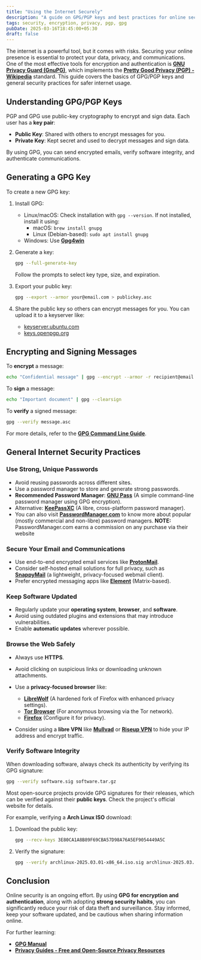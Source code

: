 ```yaml
---
title: "Using the Internet Securely"
description: "A guide on GPG/PGP keys and best practices for online security."
tags: security, encryption, privacy, pgp, gpg
pubDate: 2025-03-16T18:45:00+05:30
draft: false
---
```


The internet is a powerful tool, but it comes with risks. Securing your online presence is essential to protect your data, privacy, and communications. One of the most effective tools for encryption and authentication is **[GNU Privacy Guard (GnuPG)](https://gnupg.org/)**, which implements the **[Pretty Good Privacy (PGP) - Wikipedia](https://en.wikipedia.org/wiki/Pretty_Good_Privacy)** standard. This guide covers the basics of GPG/PGP keys and general security practices for safer internet usage.  

## Understanding GPG/PGP Keys  

PGP and GPG use public-key cryptography to encrypt and sign data. Each user has a **key pair**:  

- **Public Key**: Shared with others to encrypt messages for you.  
- **Private Key**: Kept secret and used to decrypt messages and sign data.  

By using GPG, you can send encrypted emails, verify software integrity, and authenticate communications.  

## Generating a GPG Key  

To create a new GPG key:  

1. Install GPG:  
   - Linux/macOS: Check installation with `gpg --version`. If not installed, install it using:  
     - macOS: `brew install gnupg`  
     - Linux (Debian-based): `sudo apt install gnupg`  
   - Windows: Use **[Gpg4win](https://www.gpg4win.org/)**  

2. Generate a key:  
   ```sh
   gpg --full-generate-key
   ```  
   Follow the prompts to select key type, size, and expiration.  

3. Export your public key:  
   ```sh
   gpg --export --armor your@email.com > publickey.asc
   ```  

4. Share the public key so others can encrypt messages for you. You can upload it to a keyserver like:  
   - [keyserver.ubuntu.com](https://keyserver.ubuntu.com/)
   - [keys.openpgp.org](https://keys.openpgp.org/)

## Encrypting and Signing Messages  

To **encrypt** a message:  
```sh
echo "Confidential message" | gpg --encrypt --armor -r recipient@email.com
```  

To **sign** a message:  
```sh
echo "Important document" | gpg --clearsign
```  

To **verify** a signed message:  
```sh
gpg --verify message.asc
```  

For more details, refer to the **[GPG Command Line Guide](https://www.gnupg.org/documentation/manuals/gnupg.pdf)**.  

## General Internet Security Practices  

### Use Strong, Unique Passwords  

- Avoid reusing passwords across different sites.  
- Use a password manager to store and generate strong passwords.  
- **Recommended Password Manager**: **[GNU Pass](https://www.passwordstore.org/)** (A simple command-line password manager using GPG encryption).  
- Alternative: **[KeePassXC](https://keepassxc.org/)** (A libre, cross-platform password manager).  
- You can also visit **[PasswordManager.com](https://www.passwordmanager.com/)** to know more about popular (mostly commercial and non-libre) password managers. **NOTE:** PasswordManager.com earns a commission on any purchase via their website

### Secure Your Email and Communications  

- Use end-to-end encrypted email services like **[ProtonMail](https://proton.me/)**.
- Consider self-hosted email solutions for full privacy, such as **[SnappyMail](https://snappymail.eu/)** (a lightweight, privacy-focused webmail client).  
- Prefer encrypted messaging apps like **[Element](https://element.io/)** (Matrix-based).  

### Keep Software Updated  

- Regularly update your **operating system**, **browser**, and **software**.  
- Avoid using outdated plugins and extensions that may introduce vulnerabilities.  
- Enable **automatic updates** wherever possible.  

### Browse the Web Safely  

- Always use **HTTPS**.
- Avoid clicking on suspicious links or downloading unknown attachments.  
- Use a **privacy-focused browser** like:  
  - **[LibreWolf](https://librewolf.net/)** (A hardened fork of Firefox with enhanced privacy settings).  
  - **[Tor Browser](https://www.torproject.org/)** (For anonymous browsing via the Tor network).  
  - **[Firefox](https://www.mozilla.org/en-US/firefox/)** (Configure it for privacy).  

- Consider using a **libre VPN** like **[Mullvad](https://mullvad.net/)** or **[Riseup VPN](https://riseup.net/en/vpn)** to hide your IP address and encrypt traffic.  

### Verify Software Integrity  

When downloading software, always check its authenticity by verifying its GPG signature:  

```sh
gpg --verify software.sig software.tar.gz
```  

Most open-source projects provide GPG signatures for their releases, which can be verified against their **public keys**. Check the project's official website for details.  

For example, verifying a **Arch Linux ISO** download:  

1. Download the public key:  
   ```sh
   gpg --recv-keys 3E80CA1A8B89F69CBA57D98A76A5EF9054449A5C
   ```  
2. Verify the signature:  
   ```sh
   gpg --verify archlinux-2025.03.01-x86_64.iso.sig archlinux-2025.03.01-x86_64.iso
   ```  

## Conclusion  

Online security is an ongoing effort. By using **GPG for encryption and authentication**, along with adopting **strong security habits**, you can significantly reduce your risk of data theft and surveillance. Stay informed, keep your software updated, and be cautious when sharing information online.  

For further learning:  
- **[GPG Manual](https://www.gnupg.org/documentation/manuals/gnupg.pdf)**  
- **[Privacy Guides - Free and Open-Source Privacy Resources](https://www.privacyguides.org/)**  
